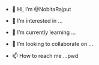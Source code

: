 - 👋 Hi, I’m @NobitaRajput
- 👀 I’m interested in ...
- 🌱 I’m currently learning ...
- 💞️ I’m looking to collaborate on ...

- 📫 How to reach me ...pwd


<!---
NobitaRajput/NobitaRajput is a ✨ special ✨ repository because its `README.md` (this file) appears on your GitHub profile.
You can click the Preview link to take a look at your changes.
--->
